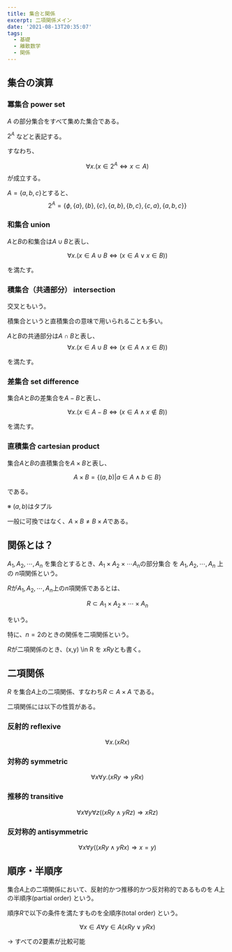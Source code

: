 ```yaml
---
title: 集合と関係
excerpt: 二項関係メイン
date: '2021-08-13T20:35:07'
tags:
  - 基礎
  - 離散数学
  - 関係
---
```


## 集合の演算
### 冪集合 power set
$A$ の部分集合をすべて集めた集合である。

$2^A$ などと表記する。

すなわち、

$$
\forall x. (x \in 2^A \Leftrightarrow x \subset A)
$$
が成立する。

$A = \{a,b,c\}$とすると、
$$
2^A = \{\phi, \{a\}, \{b\}, \{c\}, \{a,b\}, \{b,c\}, \{c,a\}, \{a,b,c\}\}
$$

### 和集合 union

$A$と$B$の和集合は$A\cup B$と表し、

$$
\forall x. (x \in A \cup B \Leftrightarrow (x \in A \lor x \in B))
$$

を満たす。

### 積集合（共通部分） intersection
交叉ともいう。

積集合というと直積集合の意味で用いられることも多い。

$A$と$B$の共通部分は$A\cap B$と表し、
$$
\forall x. (x \in A \cup B \Leftrightarrow (x \in A \land x \in B))
$$

を満たす。

### 差集合 set difference

集合$A$と$B$の差集合を$A-B$と表し、

$$
\forall x. (x \in A-B \Leftrightarrow (x \in A \land x \notin B))
$$

を満たす。

### 直積集合 cartesian product

集合$A$と$B$の直積集合を$A \times B$と表し、

$$
A \times B = \{(a,b) | a\in A \land b \in B\}
$$

である。

※ $(a,b)$はタプル

一般に可換ではなく、$A \times B \ne B \times A$である。


## 関係とは？

$A_1, A_2, \cdots, A_n$ を集合とするとき、$A_1 \times A_2 \times \cdots A_n$の部分集合
を $A_1, A_2, \cdots, A_n$ 上の $n$項関係という。

$R$が$A_1, A_2, \cdots, A_n$上の$n$項関係であるとは、

$$
R \subset A_1 \times A_2 \times \cdots \times A_n
$$

をいう。


特に、$n=2$のときの関係を二項関係という。

$R$が二項関係のとき、(x,y) \in R を $xRy$とも書く。

## 二項関係

$R$ を集合$A$上の二項関係、すなわち$R \subset A \times A$ である。

二項関係には以下の性質がある。

### 反射的 reflexive
$$
\forall x. (xRx)
$$


### 対称的 symmetric

$$
\forall x \forall y. (xRy \Rightarrow yRx)
$$


### 推移的 transitive
$$
\forall x \forall y \forall z ((xRy \land yRz) \Rightarrow xRz)
$$


### 反対称的 antisymmetric

$$
\forall x \forall y ((xRy \land yRx) \Rightarrow x = y)
$$


## 順序・半順序

集合$A$上の二項関係において、反射的かつ推移的かつ反対称的であるものを
$A$上の半順序(partial order) という。

順序$R$で以下の条件を満たすものを全順序(total order) という。

$$
\forall x \in A \forall y \in A (xRy \lor yRx)
$$

→ すべての2要素が比較可能

